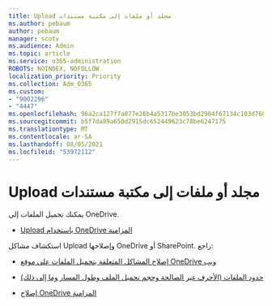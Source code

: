 ```yaml
---
title: Upload مجلد أو ملفات إلى مكتبة مستندات
ms.author: pebaum
author: pebaum
manager: scotv
ms.audience: Admin
ms.topic: article
ms.service: o365-administration
ROBOTS: NOINDEX, NOFOLLOW
localization_priority: Priority
ms.collection: Adm_O365
ms.custom:
- "9002296"
- "4447"
ms.openlocfilehash: 96a2ca127f7a877e26b4a5317be3053bd2904f67134c103d760823d73f3b5570
ms.sourcegitcommit: b5f7da89a650d2915dc652449623c78be6247175
ms.translationtype: MT
ms.contentlocale: ar-SA
ms.lasthandoff: 08/05/2021
ms.locfileid: "53972112"
---
```

# <a name="upload-a-folder-or-files-to-a-document-library"></a>Upload مجلد أو ملفات إلى مكتبة مستندات

يمكنك تحميل الملفات إلى OneDrive.

- [Upload باستخدام OneDrive المزامنة](https://support.office.com/article/sync-files-with-onedrive-in-windows-615391c4-2bd3-4aae-a42a-858262e42a49)

استكشاف مشاكل Upload وإصلاحها OneDrive أو SharePoint. راجع:

- [إصلاح المشاكل المتعلقة بتحميل الملفات على موقع OneDrive ويب](https://support.office.com/article/Fix-problems-uploading-files-on-the-OneDrive-website-9afcc4a0-e344-4bc9-9c9d-59d3e802247e)

- [حدود الملفات (الأحرف غير الصالحة وحجم تحميل الملف وطول المسار وما إلى ذلك)](https://support.office.com/article/invalid-file-names-and-file-types-in-onedrive-onedrive-for-business-and-sharepoint-64883a5d-228e-48f5-b3d2-eb39e07630fa)

- [إصلاح OneDrive المزامنة](https://support.office.com/article/Fix-OneDrive-sync-problems-83ab0d8a-8400-45b0-8dcf-dc8aa8a6bcf8)
